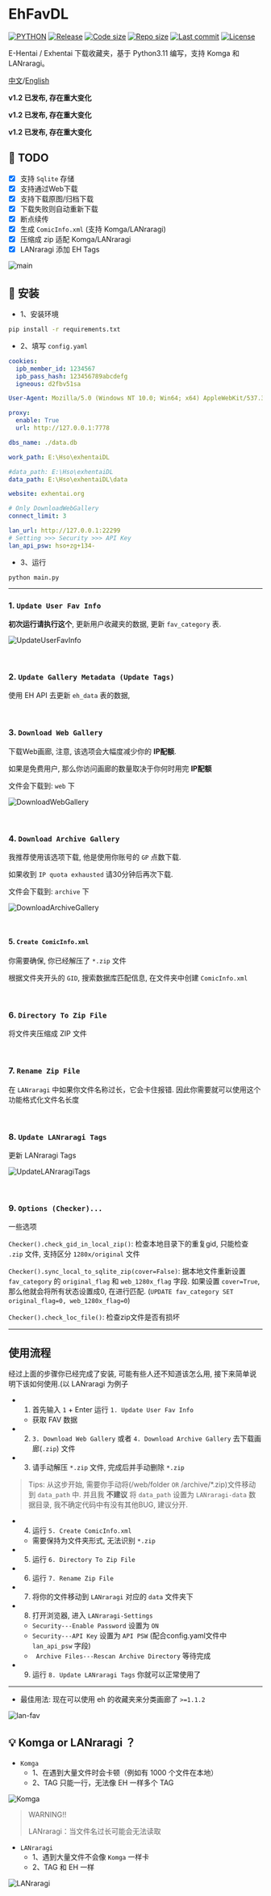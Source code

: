 # EhFavDL

[![PYTHON](https://img.shields.io/badge/Python-3.11-orange.svg)](https://www.python.org/)
[![Release](https://img.shields.io/github/v/release/eezd/EhFavDL)](https://github.com/eezd/EhFavDL/releases)
[![Code size](https://img.shields.io/github/languages/code-size/eezd/EhFavDL?color=blueviolet)](https://github.com/eezd/EhFavDL)
[![Repo size](https://img.shields.io/github/repo-size/eezd/EhFavDL?color=eb56fd)](https://github.com/eezd/EhFavDL)
[![Last commit](https://img.shields.io/github/last-commit/eezd/EhFavDL/main)](https://github.com/eezd/EhFavDL/commits/main)
[![License](https://img.shields.io/badge/license-MIT-yellowgreen.svg)](LICENSE)

E-Hentai / Exhentai 下载收藏夹，基于 Python3.11 编写，支持 Komga 和 LANraragi。

[中文](README.md)/[English](README-EN.md)

**v1.2 已发布, 存在重大变化**

**v1.2 已发布, 存在重大变化**

**v1.2 已发布, 存在重大变化**

## 📌 TODO

- [x] 支持 `Sqlite` 存储
- [x] 支持通过Web下载
- [x] 支持下载原图/归档下载
- [x] 下载失败则自动重新下载
- [x] 断点续传
- [x] 生成 `ComicInfo.xml` (支持 Komga/LANraragi)
- [x] 压缩成 zip 适配 Komga/LANraragi
- [x] LANraragi 添加 EH Tags

![main](/img/main.png)

## 🔨 安装

- 1、安装环境

```bash
pip install -r requirements.txt
```

- 2、填写 `config.yaml`

```yaml
cookies:
  ipb_member_id: 1234567
  ipb_pass_hash: 123456789abcdefg
  igneous: d2fbv51sa

User-Agent: Mozilla/5.0 (Windows NT 10.0; Win64; x64) AppleWebKit/537.36 (KHTML, like Gecko) Chrome/112.0.0.0 Safari/537.36

proxy:
  enable: True
  url: http://127.0.0.1:7778

dbs_name: ./data.db

work_path: E:\Hso\exhentaiDL

#data_path: E:\Hso\exhentaiDL
data_path: E:\Hso\exhentaiDL\data

website: exhentai.org

# Only DownloadWebGallery
connect_limit: 3

lan_url: http://127.0.0.1:22299
# Setting >>> Security >>> API Key
lan_api_psw: hso+zg+134-
```

- 3、运行

```shell
python main.py
```

****

### 1. `Update User Fav Info`

**初次运行请执行这个**, 更新用户收藏夹的数据, 更新 `fav_category` 表.

![UpdateUserFavInfo](/img/UpdateUserFavInfo.png)

<br/>

### 2. `Update Gallery Metadata (Update Tags)`

使用 EH API 去更新 `eh_data` 表的数据,

<br/>

### 3. `Download Web Gallery`

下载Web画廊, 注意, 该选项会大幅度减少你的 **IP配额**.

如果是免费用户, 那么你访问画廊的数量取决于你何时用完 **IP配额**

文件会下载到: `web` 下

![DownloadWebGallery](/img/DownloadWebGallery.png)

<br/>

### 4. `Download Archive Gallery`

我推荐使用该选项下载, 他是使用你账号的 `GP` 点数下载.

如果收到 `IP quota exhausted` 请30分钟后再次下载.

文件会下载到: `archive` 下

![DownloadArchiveGallery](/img/DownloadArchiveGallery.png)

<br/>

#### 5. `Create ComicInfo.xml`

你需要确保, 你已经解压了 `*.zip` 文件

根据文件夹开头的 `GID`, 搜索数据库匹配信息, 在文件夹中创建 `ComicInfo.xml`

<br/>

### 6. `Directory To Zip File`

将文件夹压缩成 ZIP 文件

<br/>

### 7. `Rename Zip File`

在 `LANraragi` 中如果你文件名称过长，它会卡住报错. 因此你需要就可以使用这个功能格式化文件名长度

<br/>

### 8. `Update LANraragi Tags`

更新 LANraragi Tags

![UpdateLANraragiTags](/img/UpdateLANraragiTags.png)

<br/>

### 9. `Options (Checker)...`

一些选项

`Checker().check_gid_in_local_zip()`: 检查本地目录下的重复gid, 只能检查 `.zip` 文件, 支持区分 `1280x/original` 文件

`Checker().sync_local_to_sqlite_zip(cover=False)`: 据本地文件重新设置 `fav_category` 的 `original_flag`
和 `web_1280x_flag` 字段. 如果设置 `cover=True`, 那么他就会将所有状态设置成0,
在进行匹配. (`UPDATE fav_category SET original_flag=0, web_1280x_flag=0`)

`Checker().check_loc_file()`: 检查zip文件是否有损坏


****

## 使用流程

经过上面的步骤你已经完成了安装, 可能有些人还不知道该怎么用, 接下来简单说明下该如何使用.(以 LANraragi 为例子

-
    1) 首先输入 `1` + Enter 运行 `1. Update User Fav Info`

    - 获取 FAV 数据

-
    2) `3. Download Web Gallery` 或者 `4. Download Archive Gallery` 去下载画廊(`.zip`) 文件

-
    3) 请手动解压 `*.zip` 文件, 完成后并手动删除 `*.zip`

> Tips: 从这步开始, 需要你手动将(/web/folder `OR` /archive/*.zip)文件移动到 `data_path` 中.
> 并且我 **不建议** 将 `data_path` 设置为 `LANraragi-data` 数据目录, 我不确定代码中有没有其他BUG, 建议分开.

-
    4) 运行 `5. Create ComicInfo.xml`

    - 需要保持为文件夹形式, 无法识别 `*.zip`

-
    5) 运行 `6. Directory To Zip File`

-
    6) 运行 `7. Rename Zip File`

-
    7) 将你的文件移动到 `LANraragi` 对应的 `data` 文件夹下

-
    8) 打开浏览器, 进入 `LANraragi-Settings`

    - `Security---Enable Password` 设置为 `ON`
    - `Security---API Key` 设置为 `API PSW` (配合config.yaml文件中 `lan_api_psw` 字段)
    - ` Archive Files---Rescan Archive Directory` 等待完成

-
    9) 运行 `8. Update LANraragi Tags` 你就可以正常使用了

****

- 最佳用法: 现在可以使用 eh 的收藏夹来分类画廊了 `>=1.1.2`

![lan-fav](/img/lan-fav.png)

## 💡 Komga or LANraragi ？

- `Komga`
    - 1、在遇到大量文件时会卡顿（例如有 1000 个文件在本地）
    - 2、TAG 只能一行，无法像 EH 一样多个 TAG

![Komga](/img/Komga.png)

> WARNING!!
>
> LANraragi：当文件名过长可能会无法读取

- `LANraragi`
    - 1、遇到大量文件不会像 `Komga` 一样卡
    - 2、TAG 和 EH 一样

![LANraragi](/img/LANraragi.png)
